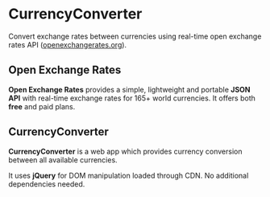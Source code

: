 # CurrencyConverter
Convert exchange rates between currencies using real-time open exchange rates API (<a href="openexchangerates.org">openexchangerates.org</a>).

## Open Exchange Rates
<strong>Open Exchange Rates</strong> provides a simple, lightweight and portable <strong>JSON API</strong> with real-time exchange rates for 165+ world currencies. It offers both <strong>free</strong> and paid plans.

## CurrencyConverter
<strong>CurrencyConverter</strong> is a web app which provides currency conversion between all available currencies.

It uses <strong>jQuery</strong> for DOM manipulation loaded through CDN. No additional dependencies needed. 
